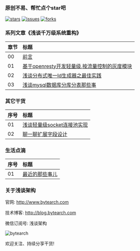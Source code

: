 ### 原创不易、帮忙点个star吧

[![stars](https://img.shields.io/github/stars/bytearch/blog)](https://github.com/bytearch/blog)  [![issues](https://img.shields.io/github/issues/bytearch/blog)](https://github.com/bytearch/blog/issues)  [![forks](https://img.shields.io/github/forks/bytearch/blog)](https://github.com/bytearch/blog)

### 系列文章《浅谈千万级系统重构》

| 章节 |  标题  |
|:----|:---|
|00 |  [前言](http://blog.bytearch.com/2020/05/05/restruct/) |
|01 |  [基于openresty开发轻量级,按流量控制的灰度模块](http://blog.bytearch.com/2020/05/10/openresty-proxy/) |
|02 |  [浅谈分布式唯一Id生成器之最佳实践](http://blog.bytearch.com/2020/05/12/sequenceid/) |
|03 |  [浅谈mysql数据库分库分表那些事](http://blog.bytearch.com/2020/05/17/mysql-shard/) |

### 其它干货

| 序号 |  标题  |
|:----|:---|
|01 |  [浅谈轻量级socket连接池实现](http://blog.bytearch.com/2020/04/20/socket-pool/) |
|02 |  [聊一聊扩展字段设计](http://blog.bytearch.com/2020/04/23/field-extension/) |

### 生活点滴
| 序号 |  标题  |
|:----|:---|
|01 |  [最近的那些事儿](hhttp://blog.bytearch.com/2020/05/20/bytearch-something/) |

### 关于浅谈架构

官网: http://www.bytearch.com

技术博客: http://blog.bytearch.com

微信订阅号: 浅谈架构

![bytearch](http://storage.bytearch.com/images/qrcode_demo_bytearch.jpg)

欢迎关注、持续分享干货!